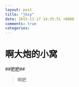 ```yaml
---
layout: post
title: "jkxy"
date: 2015-11-17 14:35:51 +0800
comments: true
categories: 
---
```

#  啊大炮的小窝 #
##肥肥##
> 啊肥